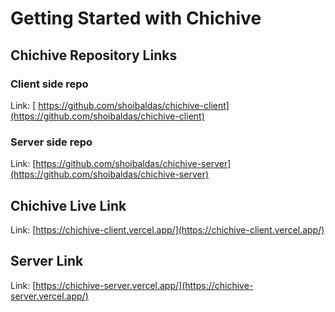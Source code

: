 # Getting Started with Chichive
## Chichive Repository Links
### Client side repo

Link: [ https://github.com/shoibaldas/chichive-client](https://github.com/shoibaldas/chichive-client)

### Server side repo

Link: [https://github.com/shoibaldas/chichive-server](https://github.com/shoibaldas/chichive-server)

## Chichive Live Link

Link: [https://chichive-client.vercel.app/](https://chichive-client.vercel.app/)

## Server Link
Link: [https://chichive-server.vercel.app/](https://chichive-server.vercel.app/)

